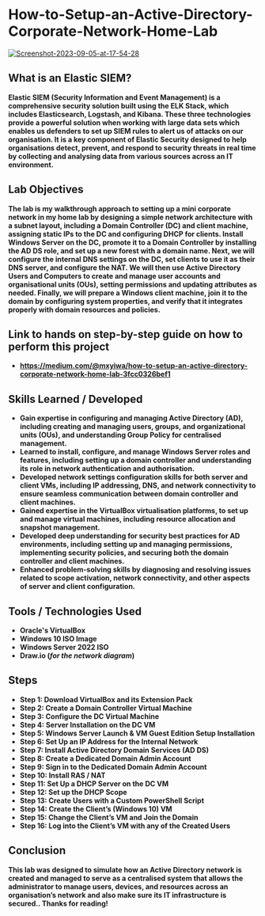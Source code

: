 <h1>How-to-Setup-an-Active-Directory-Corporate-Network-Home-Lab</h1>

<a href='https://postimages.org/' target='_blank'><img src='https://i.postimg.cc/VN6G1drv/project-adam.webp' border='0' alt='Screenshot-2023-09-05-at-17-54-28'/></a>
<br />

<h2>What is an Elastic SIEM?</h2>
<b>
Elastic SIEM (Security Information and Event Management) is a comprehensive security solution built using the ELK Stack, which includes Elasticsearch, Logstash, and Kibana. These three technologies provide a powerful solution when working with large data sets which enables us defenders to set up SIEM rules to alert us of attacks on our organisation. It is a key component of Elastic Security designed to help organisations detect, prevent, and respond to security threats in real time by collecting and analysing data from various sources across an IT environment.
</b>

<h2>Lab Objectives</h2>
<b>
The lab is my walkthrough approach to setting up a mini corporate network in my home lab by designing a simple network architecture with a subnet layout, including a Domain Controller (DC) and client machine, assigning static IPs to the DC and configuring DHCP for clients. Install Windows Server on the DC, promote it to a Domain Controller by installing the AD DS role, and set up a new forest with a domain name. Next, we will configure the internal DNS settings on the DC, set clients to use it as their DNS server, and configure the NAT. We will then use Active Directory Users and Computers to create and manage user accounts and organisational units (OUs), setting permissions and updating attributes as needed. Finally, we will prepare a Windows client machine, join it to the domain by configuring system properties, and verify that it integrates properly with domain resources and policies.
</b>

<h2>Link to hands on step-by-step guide on how to perform this project</h2>

- <b>https://medium.com/@mxyiwa/how-to-setup-an-active-directory-corporate-network-home-lab-3fcc0326bef1</b>

## Skills Learned / Developed

- <b>Gain expertise in configuring and managing Active Directory (AD), including creating and managing users, groups, and organizational units (OUs), and understanding Group Policy for centralised management.</b>
- <b>Learned to install, configure, and manage Windows Server roles and features, including setting up a domain controller and understanding its role in network authentication and authorisation.</b>
- <b>Developed network settings configuration skills for both server and client VMs, including IP addressing, DNS, and network connectivity to ensure seamless communication between domain controller and client machines.</b>
- <b>Gained expertise in the VirtualBox virtualisation platforms, to set up and manage virtual machines, including resource allocation and snapshot management.</b>
- <b>Developed deep understanding for security best practices for AD environments, including setting up and managing permissions, implementing security policies, and securing both the domain controller and client machines.</b>
- <b>Enhanced problem-solving skills by diagnosing and resolving issues related to scope activation, network connectivity, and other aspects of server and client configuration.</b>  

## Tools / Technologies Used

- <b>Oracle's VirtualBox</b>
- <b>Windows 10 ISO Image</b>
- <b>Windows Server 2022 ISO</b>
- <b>Draw.io (_for the network diagram_)</b> 

## Steps

- <b>Step 1: Download VirtualBox and its Extension Pack
- <b>Step 2: Create a Domain Controller Virtual Machine
- <b>Step 3: Configure the DC Virtual Machine
- <b>Step 4: Server Installation on the DC VM
- <b>Step 5: Windows Server Launch & VM Guest Edition Setup Installation
- <b>Step 6: Set Up an IP Address for the Internal Network
- <b>Step 7: Install Active Directory Domain Services (AD DS)
- <b>Step 8: Create a Dedicated Domain Admin Account
- <b>Step 9: Sign in to the Dedicated Domain Admin Account
- <b>Step 10: Install RAS / NAT
- <b>Step 11: Set Up a DHCP Server on the DC VM
- <b>Step 12: Set up the DHCP Scope
- <b>Step 13: Create Users with a Custom PowerShell Script
- <b>Step 14: Create the Client’s (Windows 10) VM
- <b>Step 15: Change the Client’s VM and Join the Domain
- <b>Step 16: Log into the Client’s VM with any of the Created Users

## Conclusion
<b>This lab was designed to simulate how an Active Directory network is created and managed to serve as a centralised system that allows the administrator to manage users, devices, and resources across an organisation’s network and also make sure its IT infrastructure is secured.. Thanks for reading!</b>

<!--
 ```diff
- text in red
+ text in green
! text in orange
# text in gray
@@ text in purple (and bold)@@
```
--!>


